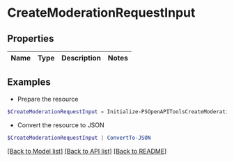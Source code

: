 # CreateModerationRequestInput
## Properties

Name | Type | Description | Notes
------------ | ------------- | ------------- | -------------

## Examples

- Prepare the resource
```powershell
$CreateModerationRequestInput = Initialize-PSOpenAPIToolsCreateModerationRequestInput 
```

- Convert the resource to JSON
```powershell
$CreateModerationRequestInput | ConvertTo-JSON
```

[[Back to Model list]](../README.md#documentation-for-models) [[Back to API list]](../README.md#documentation-for-api-endpoints) [[Back to README]](../README.md)

